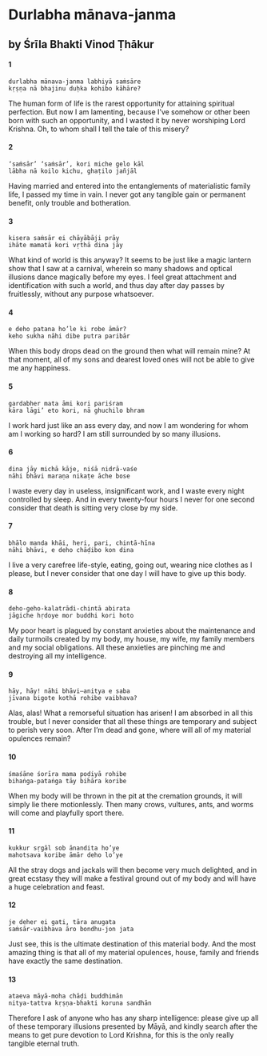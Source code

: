 # Durlabha mānava-janma

## by Śrīla Bhakti Vinod Ṭhākur

#### 1

    durlabha mānava-janma labhiyā saṁsāre
    kṛṣṇa nā bhajinu duḥka kohibo kāhāre?

The human form of life is the rarest opportunity for attaining spiritual perfection. But now I am lamenting, because I’ve somehow or other been born with such an opportunity, and I wasted it by never worshiping Lord Krishna. Oh, to whom shall I tell the tale of this misery?

#### 2

    ‘saṁsār’ ‘saṁsār’, kori miche gelo kāl
    lābha nā koilo kichu, ghaṭilo jañjāl

Having married and entered into the entanglements of materialistic family life, I passed my time in vain. I never got any tangible gain or permanent benefit, only trouble and botheration.

#### 3

    kisera saṁsār ei chāyābāji prāy
    ihāte mamatā kori vṛthā dina jāy

What kind of world is this anyway? It seems to be just like a magic lantern show that I saw at a carnival, wherein so many shadows and optical illusions dance magically before my eyes. I feel great attachment and identification with such a world, and thus day after day passes by fruitlessly, without any purpose whatsoever.

#### 4

    e deho patana ho’le ki robe āmār?
    keho sukha nāhi dibe putra paribār

When this body drops dead on the ground then what will remain mine? At that moment, all of my sons and dearest loved ones will not be able to give me any happiness.

#### 5

    gardabher mata āmi kori pariśram
    kāra lāgi’ eto kori, nā ghuchilo bhram

I work hard just like an ass every day, and now I am wondering for whom am I working so hard? I am still surrounded by so many illusions.

#### 6

    dina jāy michā kāje, niśā nidrā-vaśe
    nāhi bhāvi maraṇa nikaṭe āche bose

I waste every day in useless, insignificant work, and I waste every night controlled by sleep. And in every twenty-four hours I never for one second consider that death is sitting very close by my side.

#### 7

    bhālo manda khāi, heri, pari, chintā-hīna
    nāhi bhāvi, e deho chāḍibo kon dina

I live a very carefree life-style, eating, going out, wearing nice clothes as I please, but I never consider that one day I will have to give up this body.

#### 8

    deho-geho-kalatrādi-chintā abirata
    jāgiche hṛdoye mor buddhi kori hoto

My poor heart is plagued by constant anxieties about the maintenance and daily turmoils created by my body, my house, my wife, my family members and my social obligations. All these anxieties are pinching me and destroying all my intelligence.

#### 9

    hāy, hāy! nāhi bhāvi—anitya e saba
    jīvana bigote kothā rohibe vaibhava?

Alas, alas! What a remorseful situation has arisen! I am absorbed in all this trouble, but I never consider that all these things are temporary and subject to perish very soon. After I’m dead and gone, where will all of my material opulences remain?

#### 10

    śmaśāne śorīra mama poḍiyā rohibe
    bihaṅga-pataṅga tāy bihāra koribe

When my body will be thrown in the pit at the cremation grounds, it will simply lie there motionlessly. Then many crows, vultures, ants, and worms will come and playfully sport there.

#### 11

    kukkur sṛgāl sob ānandita ho’ye
    mahotsava koribe āmār deho lo’ye

All the stray dogs and jackals will then become very much delighted, and in great ecstasy they will make a festival ground out of my body and will have a huge celebration and feast.

#### 12

    je deher ei gati, tāra anugata
    saṁsār-vaibhava āro bondhu-jon jata

Just see, this is the ultimate destination of this material body. And the most amazing thing is that all of my material opulences, house, family and friends have exactly the same destination.

#### 13

    ataeva māyā-moha chāḍi buddhimān
    nitya-tattva kṛṣṇa-bhakti koruna sandhān

Therefore I ask of anyone who has any sharp intelligence: please give up all of these temporary illusions presented by Māyā, and kindly search after the means to get pure devotion to Lord Krishna, for this is the only really tangible eternal truth.

